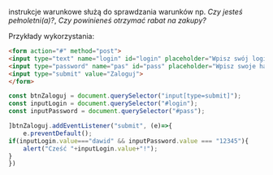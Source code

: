 instrukcje warunkowe służą do sprawdzania warunków np. *Czy jesteś pełnoletni(a)?*, *Czy powinieneś otrzymać rabat na zakupy?* 

Przykłady wykorzystania:
```html
<form action="#" method="post">
<input type="text" name="login" id="login" placeholder="Wpisz swój login"><br>
<input type="password" name="pas" id="pass" placeholder="Wpisz swoje hasło"><br>
<input type="submit" value="Zaloguj">
</form>
```

```js
const btnZaloguj = document.querySelector("input[type=submit]");
const inputLogin = document.querySelector("#login");
const inputPassword = document.querySelector("#pass");

]btnZaloguj.addEventListener("submit", (e)=>{
	e.preventDefault();
if(inputLogin.value==="dawid" && inputPassword.value === "12345"){
	alert("Cześć "+inputLogin.value+"!");
}
})
```
